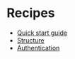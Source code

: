 # Recipes

- [Quick start guide](recipes/quick-start.md)
- [Structure](recipes/structure.md)
- [Authentication](recipes/authentication.md)
